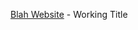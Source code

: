 [Blah Website](https://www.basicbooks.com/titles/adrian-hon/youve-been-played/9781541600195/) - Working Title
